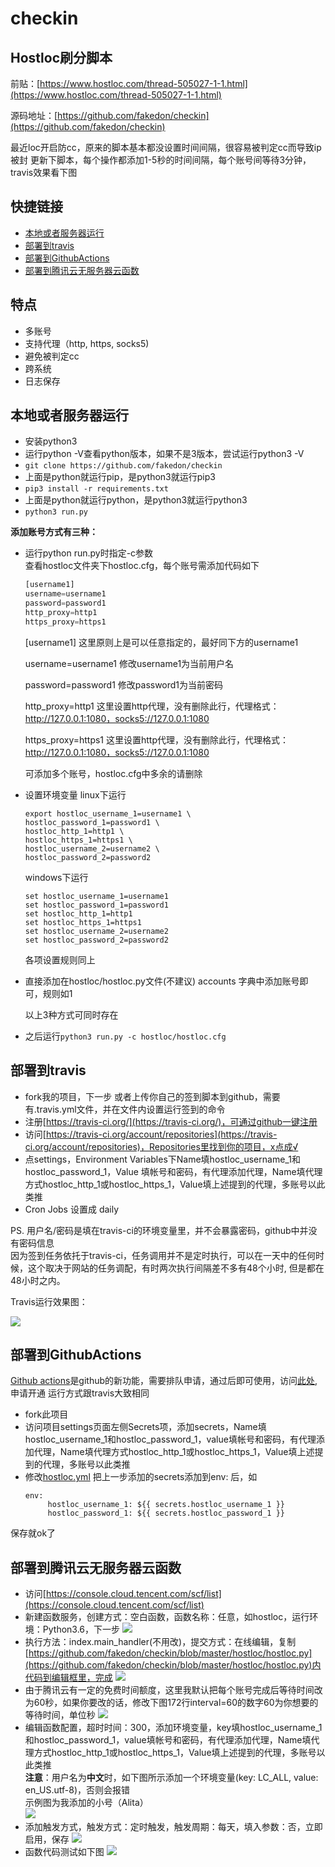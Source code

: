 # checkin

## Hostloc刷分脚本

前贴：[https://www.hostloc.com/thread-505027-1-1.html](https://www.hostloc.com/thread-505027-1-1.html)

源码地址：[https://github.com/fakedon/checkin](https://github.com/fakedon/checkin)

最近loc开启防cc，原来的脚本基本都没设置时间间隔，很容易被判定cc而导致ip被封
更新下脚本，每个操作都添加1-5秒的时间间隔，每个账号间等待3分钟，travis效果看下图

## 快捷链接
- [本地或者服务器运行](#本地或者服务器运行)
- [部署到travis](#部署到travis)
- [部署到GithubActions](#部署到GithubActions)
- [部署到腾讯云无服务器云函数](#部署到腾讯云无服务器云函数)

## 特点
* 多账号
* 支持代理（http, https, socks5)
* 避免被判定cc
* 跨系统
* 日志保存

## 本地或者服务器运行
* 安装python3
* 运行python -V查看python版本，如果不是3版本，尝试运行python3 -V
* `git clone https://github.com/fakedon/checkin`
* 上面是python就运行pip，是python3就运行pip3
* `pip3 install -r requirements.txt`
* 上面是python就运行python，是python3就运行python3
* `python3 run.py`

**添加账号方式有三种：**
* 运行python run.py时指定-c参数  
   查看hostloc文件夹下hostloc.cfg，每个账号需添加代码如下
   ```python
   [username1]
   username=username1
   password=password1
   http_proxy=http1
   https_proxy=https1
   ```
   [username1] 这里原则上是可以任意指定的，最好同下方的username1

   username=username1 修改username1为当前用户名

   password=password1 修改password1为当前密码

   http_proxy=http1 这里设置http代理，没有删除此行，代理格式：http://127.0.0.1:1080，socks5://127.0.0.1:1080

   https_proxy=https1 这里设置http代理，没有删除此行，代理格式：http://127.0.0.1:1080，socks5://127.0.0.1:1080

   可添加多个账号，hostloc.cfg中多余的请删除  
   
* 设置环境变量
   linux下运行
   ```
   export hostloc_username_1=username1 \
   hostloc_password_1=password1 \
   hostloc_http_1=http1 \
   hostloc_https_1=https1 \
   hostloc_username_2=username2 \
   hostloc_password_2=password2
   ```
   windows下运行
   ```
   set hostloc_username_1=username1
   set hostloc_password_1=password1
   set hostloc_http_1=http1
   set hostloc_https_1=https1
   set hostloc_username_2=username2
   set hostloc_password_2=password2
   ```
   各项设置规则同上
* 直接添加在hostloc/hostloc.py文件(不建议)
accounts 字典中添加账号即可，规则如1

   以上3种方式可同时存在  
* 之后运行`python3 run.py -c hostloc/hostloc.cfg`

## 部署到travis
* fork我的项目，下一步
   或者上传你自己的签到脚本到github，需要有.travis.yml文件，并在文件内设置运行签到的命令
* 注册[https://travis-ci.org/](https://travis-ci.org/)，可通过github一键注册
* 访问[https://travis-ci.org/account/repositories](https://travis-ci.org/account/repositories)，Repositories里找到你的项目，x点成√
* 点settings，Environment Variables下Name填hostloc_username_1和hostloc_password_1，Value 填帐号和密码，有代理添加代理，Name填代理方式hostloc_http_1或hostloc_https_1，Value填上述提到的代理，多账号以此类推
* Cron Jobs 设置成 daily

PS. 用户名/密码是填在travis-ci的环境变量里，并不会暴露密码，github中并没有密码信息  
因为签到任务依托于travis-ci，任务调用并不是定时执行，可以在一天中的任何时候，这个取决于网站的任务调配，有时两次执行间隔差不多有48个小时, 但是都在48小时之内。

Travis运行效果图：

![](/docs/img/hostloc_autocheck_travis.jpg)


## 部署到GithubActions
[Github actions](https://github.com/features/actions)是github的新功能，需要排队申请，通过后即可使用，访问[此处](https://github.com/features/actions),申请开通
运行方式跟travis大致相同
* fork此项目
* 访问项目settings页面左侧Secrets项，添加secrets，Name填hostloc_username_1和hostloc_password_1，value填帐号和密码，有代理添加代理，Name填代理方式hostloc_http_1或hostloc_https_1，Value填上述提到的代理，多账号以此类推
* 修改[hostloc.yml](/.github/workflows/hostloc.yml)
   把上一步添加的secrets添加到env: 后，如
   ```
   env:
        hostloc_username_1: ${{ secrets.hostloc_username_1 }}
        hostloc_password_1: ${{ secrets.hostloc_password_1 }}
   ```
保存就ok了


## 部署到腾讯云无服务器云函数
* 访问[https://console.cloud.tencent.com/scf/list](https://console.cloud.tencent.com/scf/list)
* 新建函数服务，创建方式：空白函数，函数名称：任意，如hostloc，运行环境：Python3.6，下一步
   ![](/docs/img/hostloc_tencent1.jpg)
* 执行方法：index.main_handler(不用改)，提交方式：在线编辑，复制[https://github.com/fakedon/checkin/blob/master/hostloc/hostloc.py](https://github.com/fakedon/checkin/blob/master/hostloc/hostloc.py)内代码到编辑框里，完成
   ![](/docs/img/hostloc_tencent2.jpg)
* 由于腾讯云有一定的免费时间额度，这里我默认把每个账号完成后等待时间改为60秒，如果你要改的话，修改下图172行interval=60的数字60为你想要的等待时间，单位秒
   ![](/docs/img/hostloc_tencent3.jpg)
* 编辑函数配置，超时时间：300，添加环境变量，key填hostloc_username_1和hostloc_password_1，value填帐号和密码，有代理添加代理，Name填代理方式hostloc_http_1或hostloc_https_1，Value填上述提到的代理，多账号以此类推  
**注意**：用户名为**中文**时，如下图所示添加一个环境变量(key: LC_ALL, value: en_US.utf-8)，否则会报错  
   示例图为我添加的小号（Alita）  
   ![](/docs/img/hostloc_tencent4.jpg)
* 添加触发方式，触发方式：定时触发，触发周期：每天，填入参数：否，立即启用，保存
   ![](/docs/img/hostloc_tencent5.jpg)
* 函数代码测试如下图
   ![](/docs/img/hostloc_tencent6.jpg)
